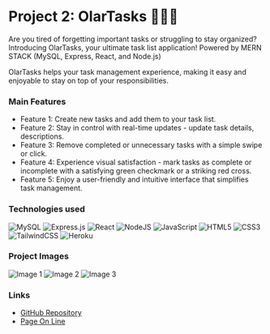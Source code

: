# Project 2: OlarTasks 📝✅❌

Are you tired of forgetting important tasks or struggling to stay organized? Introducing OlarTasks, your ultimate task list application! Powered by MERN STACK (MySQL, Express, React, and Node.js)

OlarTasks helps your task management experience, making it easy and enjoyable to stay on top of your responsibilities.

### Main Features

- Feature 1: Create new tasks and add them to your task list.
- Feature 2: Stay in control with real-time updates - update task details, descriptions.
- Feature 3: Remove completed or unnecessary tasks with a simple swipe or click.
- Feature 4: Experience visual satisfaction - mark tasks as complete or incomplete with a satisfying green checkmark or a striking red cross.
- Feature 5: Enjoy a user-friendly and intuitive interface that simplifies task management.

### Technologies used

![MySQL](https://img.shields.io/badge/mysql-%2300f.svg?style=for-the-badge&logo=mysql&logoColor=white)
![Express.js](https://img.shields.io/badge/express.js-%23404d59.svg?style=for-the-badge&logo=express&logoColor=%2361DAFB)
![React](https://img.shields.io/badge/react-%2320232a.svg?style=for-the-badge&logo=react&logoColor=%2361DAFB)
![NodeJS](https://img.shields.io/badge/node.js-6DA55F?style=for-the-badge&logo=node.js&logoColor=white)
![JavaScript](https://img.shields.io/badge/javascript-%23323330.svg?style=for-the-badge&logo=javascript&logoColor=%23F7DF1E)
![HTML5](https://img.shields.io/badge/html5-%23E34F26.svg?style=for-the-badge&logo=html5&logoColor=white)
![CSS3](https://img.shields.io/badge/css3-%231572B6.svg?style=for-the-badge&logo=css3&logoColor=white)
![TailwindCSS](https://img.shields.io/badge/tailwindcss-%2338B2AC.svg?style=for-the-badge&logo=tailwind-css&logoColor=white)
![Heroku](https://img.shields.io/badge/heroku-%23430098.svg?style=for-the-badge&logo=heroku&logoColor=white)

### Project Images

![Image 1](https://github.com/DanielOlarte-GitHub/DanielOlarte-GitHub/assets/80644486/e50c33da-9ece-4652-9663-fce7fa70eb02)
![Image 2](https://github.com/DanielOlarte-GitHub/DanielOlarte-GitHub/assets/80644486/04537e61-5694-439d-8055-9b3be98fabe0)
![Image 3](https://github.com/DanielOlarte-GitHub/DanielOlarte-GitHub/assets/80644486/4881a71f-bc7a-4b5a-86d3-caaa04d588ab)

### Links

- [GitHub Repository](https://github.com/DanielOlarte-GitHub/OlarTasks)
- [Page On Line](https://olartasks.herokuapp.com/)
